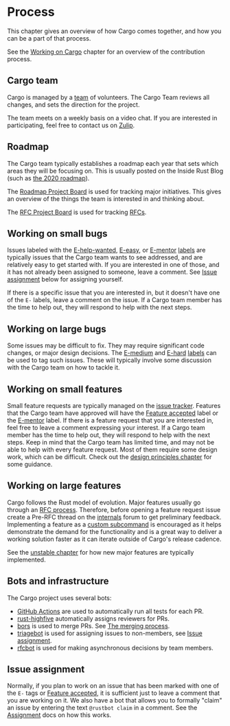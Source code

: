 # Process

This chapter gives an overview of how Cargo comes together, and how you can be
a part of that process.

See the [Working on Cargo] chapter for an overview of the contribution
process.

[Working on Cargo]: working-on-cargo.md

## Cargo team

Cargo is managed by a [team] of volunteers. The Cargo Team reviews all
changes, and sets the direction for the project.

The team meets on a weekly basis on a video chat. If you are interested in
participating, feel free to contact us on [Zulip].

## Roadmap

The Cargo team typically establishes a roadmap each year that sets which areas
they will be focusing on. This is usually posted on the Inside Rust Blog (such
as [the 2020 roadmap]).

The [Roadmap Project Board] is used for tracking major initiatives. This gives
an overview of the things the team is interested in and thinking about.

The [RFC Project Board] is used for tracking [RFCs].

[the 2020 roadmap]: https://blog.rust-lang.org/inside-rust/2020/01/10/cargo-in-2020.html
[Roadmap Project Board]: https://github.com/rust-lang/cargo/projects/1
[RFC Project Board]: https://github.com/rust-lang/cargo/projects/2
[RFCs]: https://github.com/rust-lang/rfcs/

## Working on small bugs

Issues labeled with the [E-help-wanted], [E-easy], or [E-mentor] [labels] are
typically issues that the Cargo team wants to see addressed, and are
relatively easy to get started with. If you are interested in one of those,
and it has not already been assigned to someone, leave a comment. See [Issue
assignment](#issue-assignment) below for assigning yourself.

If there is a specific issue that you are interested in, but it doesn't have
one of the `E-` labels, leave a comment on the issue. If a Cargo team member
has the time to help out, they will respond to help with the next steps.

[E-help-wanted]: https://github.com/rust-lang/cargo/labels/E-help-wanted
[E-easy]: https://github.com/rust-lang/cargo/labels/E-easy
[E-mentor]: https://github.com/rust-lang/cargo/labels/E-mentor
[labels]: ../issues.md#issue-labels

## Working on large bugs

Some issues may be difficult to fix. They may require significant code
changes, or major design decisions. The [E-medium] and [E-hard] [labels] can
be used to tag such issues. These will typically involve some discussion with
the Cargo team on how to tackle it.

[E-medium]: https://github.com/rust-lang/cargo/labels/E-medium
[E-hard]: https://github.com/rust-lang/cargo/labels/E-hard

## Working on small features

Small feature requests are typically managed on the [issue
tracker][issue-feature-request]. Features that the Cargo team have approved
will have the [Feature accepted] label or the [E-mentor] label. If there is a
feature request that you are interested in, feel free to leave a comment
expressing your interest. If a Cargo team member has the time to help out,
they will respond to help with the next steps. Keep in mind that the Cargo
team has limited time, and may not be able to help with every feature request.
Most of them require some design work, which can be difficult. Check out the
[design principles chapter] for some guidance.

## Working on large features

Cargo follows the Rust model of evolution. Major features usually go through
an [RFC process]. Therefore, before opening a feature request issue create a
Pre-RFC thread on the [internals][irlo] forum to get preliminary feedback.
Implementing a feature as a [custom subcommand][subcommands] is encouraged as
it helps demonstrate the demand for the functionality and is a great way to
deliver a working solution faster as it can iterate outside of Cargo's release
cadence.

See the [unstable chapter] for how new major features are typically
implemented.

[unstable chapter]: unstable.md

## Bots and infrastructure

The Cargo project uses several bots:

* [GitHub Actions] are used to automatically run all tests for each PR.
* [rust-highfive] automatically assigns reviewers for PRs.
* [bors] is used to merge PRs. See [The merging process].
* [triagebot] is used for assigning issues to non-members, see [Issue
  assignment](#issue-assignment).
* [rfcbot] is used for making asynchronous decisions by team members.

[rust-highfive]: https://github.com/rust-highfive
[bors]: https://buildbot2.rust-lang.org/homu/
[The merging process]: working-on-cargo.md#the-merging-process
[GitHub Actions]: https://github.com/features/actions
[triagebot]: https://github.com/rust-lang/triagebot/wiki
[rfcbot]: https://github.com/rust-lang/rfcbot-rs

## Issue assignment

Normally, if you plan to work on an issue that has been marked with one of the
`E-` tags or [Feature accepted], it is sufficient just to leave a comment that
you are working on it. We also have a bot that allows you to formally "claim"
an issue by entering the text `@rustbot claim` in a comment. See the
[Assignment] docs on how this works.


[Assignment]: https://github.com/rust-lang/triagebot/wiki/Assignment
[team]: https://www.rust-lang.org/governance/teams/dev-tools#cargo
[Zulip]: https://rust-lang.zulipchat.com/#narrow/stream/246057-t-cargo
[issue-feature-request]: https://github.com/rust-lang/cargo/labels/C-feature-request
[Feature accepted]: https://github.com/rust-lang/cargo/labels/Feature%20accepted
[design principles chapter]: ../design.md
[RFC process]: https://github.com/rust-lang/rfcs/
[irlo]: https://internals.rust-lang.org/
[subcommands]: https://doc.rust-lang.org/cargo/reference/external-tools.html#custom-subcommands
